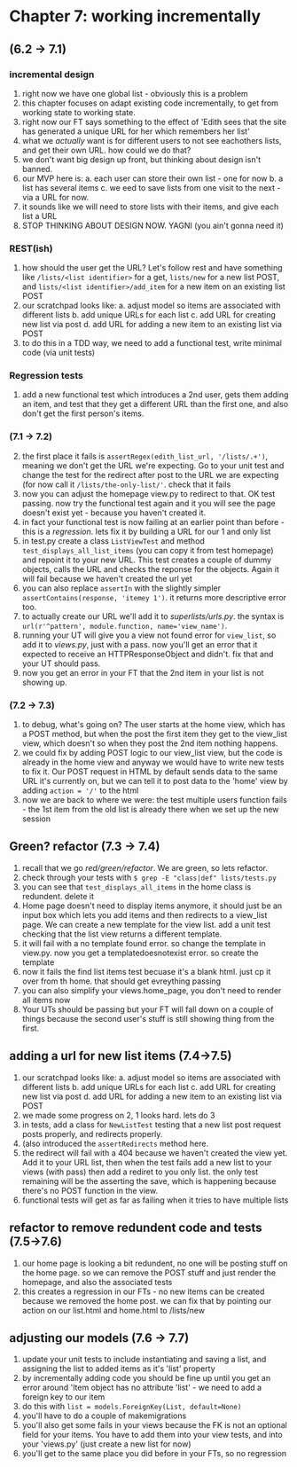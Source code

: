 # Chapter 7: working incrementally

## (6.2 -> 7.1)

### incremental design

1. right now we have one global list - obviously this is a problem
2. this chapter focuses on adapt existing code incrementally, to get from working state to working state.
3. right now our FT says something to the effect of 'Edith sees that the site has generated a unique URL for her which remembers her list'
4. what we _actually_ want is for different users to not see eachothers lists, and get their own URL. how could we do that?
5. we don't want big design up front, but thinking about design isn't banned. 
6. our MVP here is:
	a. each user can store their own list - one for now
	b. a list has several items
	c. we eed to save lists from one visit to the next - via a URL for now.
7. it sounds like we will need to store lists with their items, and give each list a URL
8. STOP THINKING ABOUT DESIGN NOW. YAGNI (you ain't gonna need it)

### REST(ish)

1. how should the user get the URL? Let's follow rest and have something like `/lists/<list identifier>` for a get, `lists/new` for a new list POST, and `lists/<list identifier>/add_item` for a new item on an existing list POST
2. our scratchpad looks like:
	a. adjust model so items are associated with different lists
	b. add unique URLs for each list
	c. add URL for creating new list via post
	d. add URL for adding a new item to an existing list via POST
3. to do this in a TDD way, we need to add a functional test, write minimal code (via unit tests)

### Regression tests

1. add a new functional test which introduces a 2nd user, gets them adding an item, and test that they get a different URL than the first one, and also don't get the first person's items.

### (7.1 -> 7.2)

2. the first place it fails is `assertRegex(edith_list_url, '/lists/.+')`, meaning we don't get the URL we're expecting. Go to your unit test and change the test for the redirect after post to the URL we are expecting (for now call it `/lists/the-only-list/'`. check that it fails
3. now you can adjust the homepage view.py to redirect to that. OK test passing. now try the functional test again and it you will see the page doesn't exist yet - because you haven't created it.
4. in fact your functional test is now failing at an earlier point than before - this is a _regression_. lets fix it by building a URL for our 1 and only list
5. in test.py create a class `ListViewTest` and method `test_displays_all_list_items` (you can copy it from test homepage) and repoint it to your new URL. This test creates a couple of dummy objects, calls the URL and checks the reponse for the objects. Again it will fail because we haven't created the url yet
6. you can also replace `assertIn` with the slightly simpler `assertContains(response, 'itemey 1')`. it returns more descriptive error too.
7. to actually create our URL we'll add it to _superlists/urls.py_. the syntax is `url(r'^pattern', module.function, name='view_name')`.
8. running your UT will give you a view not found error for `view_list`, so add it to _views.py_, just with a pass. now you'll get an error that it expected to receive an HTTPResponseObject and didn't. fix that and your UT should pass.
9. now you get an error in your FT that the 2nd item in your list is not showing up.

### (7.2 -> 7.3)

1. to debug, what's going on? The user starts at the home view, which has a POST method, but when the post the first item they get to the view_list view, which doesn't so when they post the 2nd item nothing happens.
2. we could fix by adding POST logic to our view_list view, but the code is already in the home view and anyway we would have to write new tests to fix it. Our POST request in HTML by default sends data to the same URL it's currently on, but we can tell it to post data to the 'home' view by adding `action = '/'` to the html
3. now we are back to where we were: the test multiple users function fails - the 1st item from the old list is already there when we set up the new session

## Green? refactor (7.3 -> 7.4)

1. recall that we go _red/green/refactor_. We are green, so lets refactor.
2. check through your tests with `$ grep -E "class|def" lists/tests.py`
3. you can see that `test_displays_all_items` in the home class is redundent. delete it
4. Home page doesn't need to display items anymore, it should just be an input box which lets you add items and then redirects to a view_list page. We can create a new template for the view list. add a unit test checking that the list view returns a different template. 
5. it will fail with a no template found error. so change the template in view.py. now you get a templatedoesnotexist error. so create the template
6. now it fails the find list items test becuase it's a blank html. just cp it over from th home. that should get evreything passing
7. you can also simplify your views.home_page, you don't need to render all items now
8. Your UTs should be passing but your FT will fall down on a couple of things because the second user's stuff is still showing thing from the first.

## adding a url for new list items (7.4->7.5)

1. our scratchpad looks like:
	a. adjust model so items are associated with different lists
	b. add unique URLs for each list
	c. add URL for creating new list via post
	d. add URL for adding a new item to an existing list via POST
2. we made some progress on 2, 1 looks hard. lets do 3
3. in tests, add a class for `NewListTest` testing that a new list post request posts properly, and redirects properly.
4. (also introduced the `assertRedirects` method here.
5. the redirect will fail with a 404 because we haven't created the view yet. Add it to your URL list, then when the test fails add a new list to your views (with pass) then add a rediret to you only list. the only test remaining will be the asserting the save, which is happening because there's no POST function in the view.
6. functional tests will get as far as failing when it tries to have multiple lists

## refactor to remove redundent code and tests (7.5->7.6)

1. our home page is looking a bit redundent, no one will be posting stuff on the home page. so we can remove the POST stuff and just render the homepage, and also the associated tests
2. this creates a regression in our FTs - no new items can be created because we removed the home post. we can fix that by pointing our action on our list.html and home.html to /lists/new

## adjusting our models (7.6 -> 7.7)

1. update your unit tests to include instantiating and saving a list, and assigning the list to added items as it's 'list' property
2. by incrementally adding code you should be fine up until you get an error around 'Item object has no attribute 'list' - we need to add a foreign key to our item
3. do this with `list = models.ForeignKey(List, default=None)`
4. you'll have to do a couple of makemigrations
5. you'll also get some fails in your views because the FK is not an optional field for your items. You have to add them into your view tests, and into your 'views.py' (just create a new list for now)
6. you'll get to the same place you did before in your FTs, so no regression
